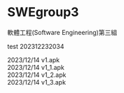 # SWEgroup3  
軟體工程(Software Engineering)第三組  

test 202312232034  

2023/12/14 v1.apk  
2023/12/14 v1_1.apk  
2023/12/14 v1_2.apk  
2023/12/14 v1_3.apk  
